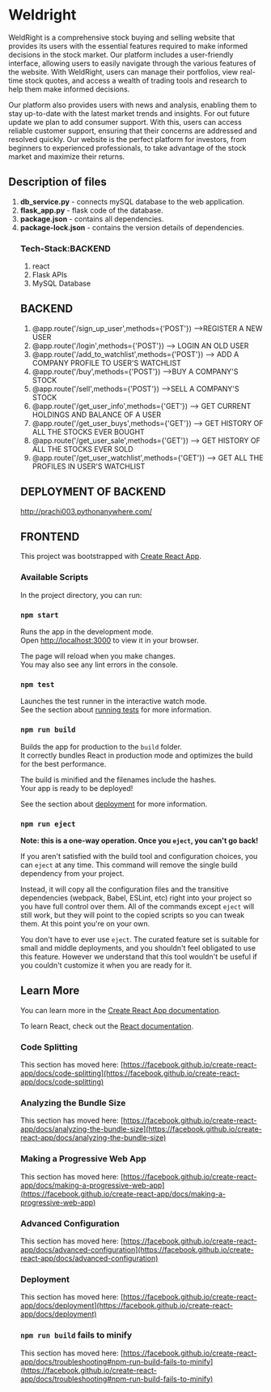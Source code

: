 # Weldright
<p>WeldRight is a comprehensive stock buying and selling website that provides its users with the essential features required to make informed decisions in the stock market. Our platform includes a user-friendly interface, allowing users to easily navigate through the various features of the website. With WeldRight, users can manage their portfolios, view real-time stock quotes, and access a wealth of trading tools and research to help them make informed decisions. </p>
Our platform also provides users with news and analysis, enabling them to stay up-to-date with the latest market trends and insights. 
For out future update we plan to add consumer support. With this, users can access reliable customer support, ensuring that their concerns are addressed and resolved quickly. Our website is the perfect platform for investors, from beginners to experienced professionals, to take advantage of the stock market and maximize their returns.

## Description of files
<ol>
<li> <b>db_service.py</b> - connects mySQL database to the web application.</li>
<li> <b>flask_app.py</b> - flask code of the database. </li>
<li> <b>package.json</b> - contains all dependencies. </li>
<li> <b>package-lock.json</b> - contains the version details of dependencies. </li>


### Tech-Stack:BACKEND
1. react
2. Flask APIs
3. MySQL Database

## BACKEND
<ol>
 <li>@app.route('/sign_up_user',methods={'POST'}) -->REGISTER A NEW USER</li>
 <li>@app.route('/login',methods={'POST'})   --> LOGIN AN OLD USER</li>
<li>@app.route('/add_to_watchlist',methods={'POST'})  --> ADD A COMPANY PROFILE TO USER'S WATCHLIST</li>
<li>@app.route('/buy',methods={'POST'})  -->BUY A COMPANY'S STOCK</li>
<li>@app.route('/sell',methods={'POST'})  -->SELL A COMPANY'S STOCK</li>
<li>@app.route('/get_user_info',methods={'GET'}) --> GET CURRENT HOLDINGS AND BALANCE OF A USER</li>
<li>@app.route('/get_user_buys',methods={'GET'}) --> GET HISTORY OF ALL THE STOCKS EVER BOUGHT</li>
<li>@app.route('/get_user_sale',methods={'GET'})  --> GET HISTORY OF ALL THE STOCKS EVER SOLD</li>
<li>@app.route('/get_user_watchlist',methods={'GET'}) --> GET ALL THE PROFILES IN USER'S WATCHLIST</li>
</ol>


## DEPLOYMENT OF BACKEND
http://prachi003.pythonanywhere.com/

## FRONTEND
This project was bootstrapped with [Create React App](https://github.com/facebook/create-react-app).
 

### Available Scripts

In the project directory, you can run:

### `npm start`

Runs the app in the development mode.\
Open [http://localhost:3000](http://localhost:3000) to view it in your browser.

The page will reload when you make changes.\
You may also see any lint errors in the console.

### `npm test`



Launches the test runner in the interactive watch mode.\
See the section about [running tests](https://facebook.github.io/create-react-app/docs/running-tests) for more information.

### `npm run build`

Builds the app for production to the `build` folder.\
It correctly bundles React in production mode and optimizes the build for the best performance.

The build is minified and the filenames include the hashes.\
Your app is ready to be deployed!

See the section about [deployment](https://facebook.github.io/create-react-app/docs/deployment) for more information.

### `npm run eject`

**Note: this is a one-way operation. Once you `eject`, you can't go back!**

If you aren't satisfied with the build tool and configuration choices, you can `eject` at any time. This command will remove the single build dependency from your project.

Instead, it will copy all the configuration files and the transitive dependencies (webpack, Babel, ESLint, etc) right into your project so you have full control over them. All of the commands except `eject` will still work, but they will point to the copied scripts so you can tweak them. At this point you're on your own.

You don't have to ever use `eject`. The curated feature set is suitable for small and middle deployments, and you shouldn't feel obligated to use this feature. However we understand that this tool wouldn't be useful if you couldn't customize it when you are ready for it.

## Learn More

You can learn more in the [Create React App documentation](https://facebook.github.io/create-react-app/docs/getting-started).

To learn React, check out the [React documentation](https://reactjs.org/).

### Code Splitting

This section has moved here: [https://facebook.github.io/create-react-app/docs/code-splitting](https://facebook.github.io/create-react-app/docs/code-splitting)

### Analyzing the Bundle Size

This section has moved here: [https://facebook.github.io/create-react-app/docs/analyzing-the-bundle-size](https://facebook.github.io/create-react-app/docs/analyzing-the-bundle-size)

### Making a Progressive Web App

This section has moved here: [https://facebook.github.io/create-react-app/docs/making-a-progressive-web-app](https://facebook.github.io/create-react-app/docs/making-a-progressive-web-app)

### Advanced Configuration

This section has moved here: [https://facebook.github.io/create-react-app/docs/advanced-configuration](https://facebook.github.io/create-react-app/docs/advanced-configuration)

### Deployment

This section has moved here: [https://facebook.github.io/create-react-app/docs/deployment](https://facebook.github.io/create-react-app/docs/deployment)

### `npm run build` fails to minify

This section has moved here: [https://facebook.github.io/create-react-app/docs/troubleshooting#npm-run-build-fails-to-minify](https://facebook.github.io/create-react-app/docs/troubleshooting#npm-run-build-fails-to-minify)
